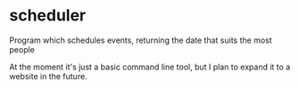 # scheduler
Program which schedules events, returning the date that suits the most people

At the moment it's just a basic command line tool, but I plan to expand it to
a website in the future.